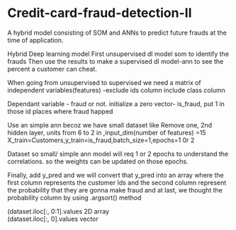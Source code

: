 # Credit-card-fraud-detection-II
A hybrid model consisting of SOM and ANNs to predict future frauds at the time of application. 


Hybrid Deep learning model
First unsupervised dl model som to identify the frauds
Then use the results to make a supervised dl model-ann to see the percent a customer can cheat.

When going from unsupervised to supervised we need a matrix of independent variables(features) -exclude ids column include class column

Dependant variable - fraud or not. initialize a zero vector- is_fraud, put 1 in those id places where fraud happed

Use an simple ann becoz we have small dataset like
Remove one, 2nd  hidden layer, units from 6 to 2 in ,input_dim(number of features) =15
X_train=Customers,y_train=is_fraud,batch_size=1,epochs=1 0r 2

Dataset so small/ simple ann model will req 1 or 2 epochs to understand the correlations. so the weights can be updated on those epochs.

Finally, add y_pred and we will convert that y_pred into an array where the first column represents the customer Ids and the second column represent the probability that they are gonna make fraud and at last, we thought the probability column by using .argsort() method 



(dataset.iloc[:, 0:1].values
 2D array  
(dataset.iloc[:, 0].values
vector

